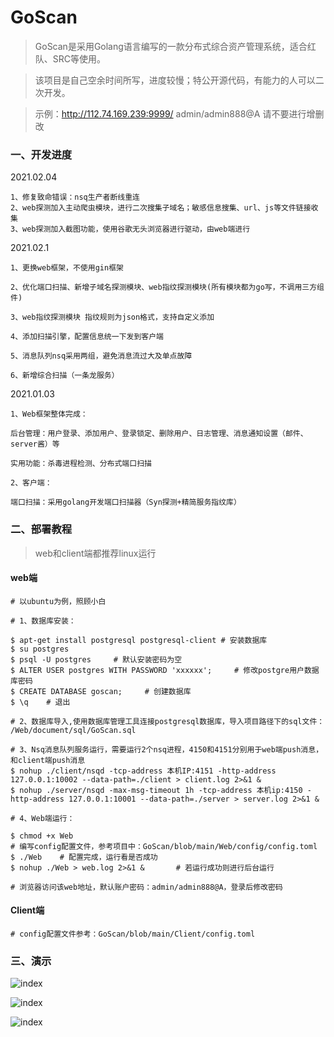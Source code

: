 # GoScan
> GoScan是采用Golang语言编写的一款分布式综合资产管理系统，适合红队、SRC等使用。

> 该项目是自己空余时间所写，进度较慢；特公开源代码，有能力的人可以二次开发。

> 示例：http://112.74.169.239:9999/  admin/admin888@A  请不要进行增删改

### 一、开发进度

2021.02.04

```
1、修复致命错误：nsq生产者断线重连
2、web探测加入主动爬虫模块，进行二次搜集子域名；敏感信息搜集、url、js等文件链接收集
3、web探测加入截图功能，使用谷歌无头浏览器进行驱动，由web端进行
```

2021.02.1

```
1、更换web框架，不使用gin框架

2、优化端口扫描、新增子域名探测模块、web指纹探测模块(所有模块都为go写，不调用三方组件)

3、web指纹探测模块 指纹规则为json格式，支持自定义添加

4、添加扫描引擎，配置信息统一下发到客户端

5、消息队列nsq采用两组，避免消息流过大及单点故障

6、新增综合扫描（一条龙服务）
```

2021.01.03

```
1、Web框架整体完成：

后台管理：用户登录、添加用户、登录锁定、删除用户、日志管理、消息通知设置（邮件、server酱）等

实用功能：杀毒进程检测、分布式端口扫描

2、客户端：

端口扫描：采用golang开发端口扫描器（Syn探测+精简服务指纹库）
```

### 二、部署教程
> web和client端都推荐linux运行

#### web端

```
# 以ubuntu为例，照顾小白

# 1、数据库安装：

$ apt-get install postgresql postgresql-client # 安装数据库
$ su postgres
$ psql -U postgres     # 默认安装密码为空
$ ALTER USER postgres WITH PASSWORD 'xxxxxx';     # 修改postgre用户数据库密码
$ CREATE DATABASE goscan;     # 创建数据库
$ \q    # 退出

# 2、数据库导入,使用数据库管理工具连接postgresql数据库，导入项目路径下的sql文件： /Web/document/sql/GoScan.sql

# 3、Nsq消息队列服务运行，需要运行2个nsq进程，4150和4151分别用于web端push消息，和client端push消息
$ nohup ./client/nsqd -tcp-address 本机IP:4151 -http-address 127.0.0.1:10002 --data-path=./client > client.log 2>&1 &
$ nohup ./server/nsqd -max-msg-timeout 1h -tcp-address 本机ip:4150 -http-address 127.0.0.1:10001 --data-path=./server > server.log 2>&1 &

# 4、Web端运行：

$ chmod +x Web
# 编写config配置文件，参考项目中：GoScan/blob/main/Web/config/config.toml
$ ./Web    # 配置完成，运行看是否成功
$ nohup ./Web > web.log 2>&1 &       # 若运行成功则进行后台运行

# 浏览器访问该web地址，默认账户密码：admin/admin888@A，登录后修改密码
```

#### Client端

```
# config配置文件参考：GoScan/blob/main/Client/config.toml
```

### 三、演示

![index](https://github.com/CTF-MissFeng/GoScan/blob/main/doc/1.png)

![index](https://github.com/CTF-MissFeng/GoScan/blob/main/doc/2.png)

![index](https://github.com/CTF-MissFeng/GoScan/blob/main/doc/4.png)
